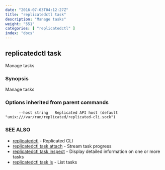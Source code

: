 ```yaml
---
date: "2016-07-03T04:12:27Z"
title: "replicatedctl task"
description: "Manage tasks"
weight: "551"
categories: [ "replicatedctl" ]
index: "docs"
---
```


## replicatedctl task

Manage tasks

### Synopsis


Manage tasks

### Options inherited from parent commands

```
      --host string   Replicated API host (default "unix:///var/run/replicated/replicated-cli.sock")
```

### SEE ALSO
* [replicatedctl](/docs/reference/replicatedctl/)	 - Replicated CLI
* [replicatedctl task attach](/docs/reference/replicatedctl/replicatedctl_task_attach/)	 - Stream task progress
* [replicatedctl task inspect](/docs/reference/replicatedctl/replicatedctl_task_inspect/)	 - Display detailed information on one or more tasks
* [replicatedctl task ls](/docs/reference/replicatedctl/replicatedctl_task_ls/)	 - List tasks

